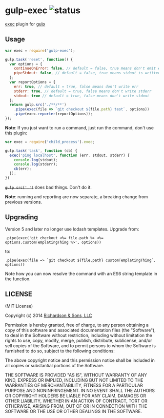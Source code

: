 gulp-exec ![status](https://secure.travis-ci.org/robrich/gulp-exec.png?branch=master)
===========

[exec](http://nodejs.org/api/child_process.html#child_process_child_process_exec_command_options_callback) plugin for [gulp](https://github.com/gulpjs/gulp)

Usage
-----

```javascript
var exec = require('gulp-exec');

gulp.task('reset', function() {
  var options = {
    continueOnError: false, // default = false, true means don't emit error event
    pipeStdout: false, // default = false, true means stdout is written to file.contents
  };
  var reportOptions = {
  	err: true, // default = true, false means don't write err
  	stderr: true, // default = true, false means don't write stderr
  	stdout: true // default = true, false means don't write stdout
  };
  return gulp.src('./**/**')
    .pipe(exec(file => `git checkout ${file.path} test`, options))
    .pipe(exec.reporter(reportOptions));
});
```

**Note**: If you just want to run a command, just run the command, don't use this plugin:

```js
var exec = require('child_process').exec;

gulp.task('task', function (cb) {
  exec('ping localhost', function (err, stdout, stderr) {
    console.log(stdout);
    console.log(stderr);
    cb(err);
  });
})
```

~~`gulp.src('.')`~~ does bad things.  Don't do it.

**Note**: running and reporting are now separate, a breaking change from previous versions.

Upgrading
---------

Version 5 and later no longer use lodash templates. Upgrade from:

```.pipe(exec('git checkout <%= file.path %> <%= options.customTemplatingThing %>', options))```

to:

```.pipe(exec(file => `git checkout ${file.path} customTemplatingThing`, options))```

Note how you can now resolve the command with an ES6 string template in the function.


LICENSE
-------

(MIT License)

Copyright (c) 2014 [Richardson & Sons, LLC](http://richardsonandsons.com/)

Permission is hereby granted, free of charge, to any person obtaining
a copy of this software and associated documentation files (the
"Software"), to deal in the Software without restriction, including
without limitation the rights to use, copy, modify, merge, publish,
distribute, sublicense, and/or sell copies of the Software, and to
permit persons to whom the Software is furnished to do so, subject to
the following conditions:

The above copyright notice and this permission notice shall be
included in all copies or substantial portions of the Software.

THE SOFTWARE IS PROVIDED "AS IS", WITHOUT WARRANTY OF ANY KIND,
EXPRESS OR IMPLIED, INCLUDING BUT NOT LIMITED TO THE WARRANTIES OF
MERCHANTABILITY, FITNESS FOR A PARTICULAR PURPOSE AND
NONINFRINGEMENT. IN NO EVENT SHALL THE AUTHORS OR COPYRIGHT HOLDERS BE
LIABLE FOR ANY CLAIM, DAMAGES OR OTHER LIABILITY, WHETHER IN AN ACTION
OF CONTRACT, TORT OR OTHERWISE, ARISING FROM, OUT OF OR IN CONNECTION
WITH THE SOFTWARE OR THE USE OR OTHER DEALINGS IN THE SOFTWARE.

